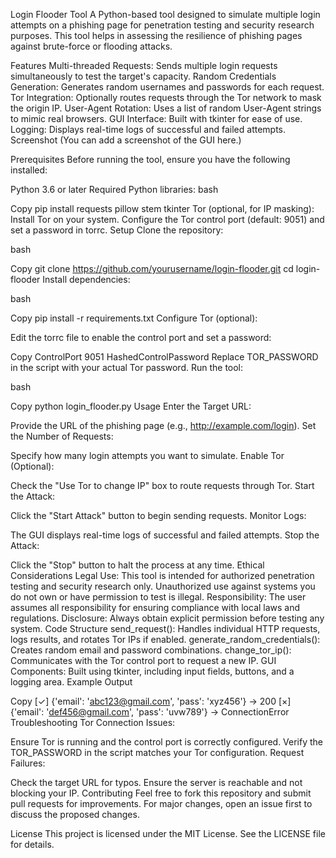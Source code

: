 Login Flooder Tool
A Python-based tool designed to simulate multiple login attempts on a phishing page for penetration testing and security research purposes. This tool helps in assessing the resilience of phishing pages against brute-force or flooding attacks.

Features
Multi-threaded Requests: Sends multiple login requests simultaneously to test the target's capacity.
Random Credentials Generation: Generates random usernames and passwords for each request.
Tor Integration: Optionally routes requests through the Tor network to mask the origin IP.
User-Agent Rotation: Uses a list of random User-Agent strings to mimic real browsers.
GUI Interface: Built with tkinter for ease of use.
Logging: Displays real-time logs of successful and failed attempts.
Screenshot
(You can add a screenshot of the GUI here.)

Prerequisites
Before running the tool, ensure you have the following installed:

Python 3.6 or later
Required Python libraries:
bash

Copy
pip install requests pillow stem tkinter
Tor (optional, for IP masking):
Install Tor on your system.
Configure the Tor control port (default: 9051) and set a password in torrc.
Setup
Clone the repository:

bash

Copy
git clone https://github.com/yourusername/login-flooder.git
cd login-flooder
Install dependencies:

bash

Copy
pip install -r requirements.txt
Configure Tor (optional):

Edit the torrc file to enable the control port and set a password:

Copy
ControlPort 9051
HashedControlPassword <your-hashed-password>
Replace TOR_PASSWORD in the script with your actual Tor password.
Run the tool:

bash

Copy
python login_flooder.py
Usage
Enter the Target URL:

Provide the URL of the phishing page (e.g., http://example.com/login).
Set the Number of Requests:

Specify how many login attempts you want to simulate.
Enable Tor (Optional):

Check the "Use Tor to change IP" box to route requests through Tor.
Start the Attack:

Click the "Start Attack" button to begin sending requests.
Monitor Logs:

The GUI displays real-time logs of successful and failed attempts.
Stop the Attack:

Click the "Stop" button to halt the process at any time.
Ethical Considerations
Legal Use: This tool is intended for authorized penetration testing and security research only. Unauthorized use against systems you do not own or have permission to test is illegal.
Responsibility: The user assumes all responsibility for ensuring compliance with local laws and regulations.
Disclosure: Always obtain explicit permission before testing any system.
Code Structure
send_request(): Handles individual HTTP requests, logs results, and rotates Tor IPs if enabled.
generate_random_credentials(): Creates random email and password combinations.
change_tor_ip(): Communicates with the Tor control port to request a new IP.
GUI Components: Built using tkinter, including input fields, buttons, and a logging area.
Example Output

Copy
[✓] {'email': 'abc123@gmail.com', 'pass': 'xyz456'} → 200
[×] {'email': 'def456@gmail.com', 'pass': 'uvw789'} → ConnectionError
Troubleshooting
Tor Connection Issues:

Ensure Tor is running and the control port is correctly configured.
Verify the TOR_PASSWORD in the script matches your Tor configuration.
Request Failures:

Check the target URL for typos.
Ensure the server is reachable and not blocking your IP.
Contributing
Feel free to fork this repository and submit pull requests for improvements. For major changes, open an issue first to discuss the proposed changes.

License
This project is licensed under the MIT License. See the LICENSE file for details.
